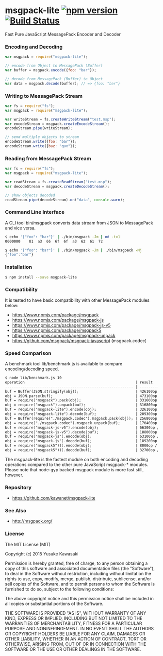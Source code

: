 # msgpack-lite [![npm version](https://badge.fury.io/js/msgpack-lite.svg)](http://badge.fury.io/js/msgpack-lite) [![Build Status](https://travis-ci.org/kawanet/msgpack-lite.svg?branch=master)](https://travis-ci.org/kawanet/msgpack-lite)

Fast Pure JavaScript MessagePack Encoder and Decoder

### Encoding and Decoding

```js
var msgpack = require("msgpack-lite");

// encode from Object to MessagePack (Buffer)
var buffer = msgpack.encode({foo: "bar"});

// decode from MessagePack (Buffer) to Object 
var data = msgpack.decode(buffer); // => {foo: "bar"}
```

### Writing to MessagePack Stream

```js
var fs = require("fs");
var msgpack = require("msgpack-lite");

var writeStream = fs.createWriteStream("test.msp");
var encodeStream = msgpack.createEncodeStream();
encodeStream.pipe(writeStream);

// send multiple objects to stream
encodeStream.write({foo: "bar"});
encodeStream.write({baz: "qux"});
```

### Reading from MessagePack Stream

```js
var fs = require("fs");
var msgpack = require("msgpack-lite");

var readStream = fs.createReadStream("test.msp");
var decodeStream = msgpack.createDecodeStream();

// show objects decoded
readStream.pipe(decodeStream).on("data", console.warn);
```

### Command Line Interface

A CLI tool bin/msgpack converts data stream from JSON to MessagePack and vice versa.

```sh
$ echo '{"foo": "bar"}' | ./bin/msgpack -Jm | od -tx1
0000000    81  a3  66  6f  6f  a3  62  61  72

$ echo '{"foo": "bar"}' | ./bin/msgpack -Jm | ./bin/msgpack -Mj
{"foo":"bar"}
```

### Installation

```sh
$ npm install --save msgpack-lite
```

### Compatibility

It is tested to have basic compatibility with other MessagePack modules below:

- https://www.npmjs.com/package/msgpack
- https://www.npmjs.com/package/msgpack-js
- https://www.npmjs.com/package/msgpack-js-v5
- https://www.npmjs.com/package/msgpack5
- https://www.npmjs.com/package/msgpack-unpack
- https://github.com/msgpack/msgpack-javascript (msgpack.codec)

### Speed Comparison

A benchmark tool lib/benchmark.js is available to compare encoding/decoding speed.

```txt
$ node lib/benchmark.js 10
operation                                                   | result             | op/ms
----------------------------------------------------------- | ------------------ | -----
buf = Buffer(JSON.stringify(obj));                          | 426100op / 10000ms | 4261
obj = JSON.parse(buf);                                      | 473100op / 10001ms | 4730
buf = require("msgpack").pack(obj);                         | 331600op / 10002ms | 3315
obj = require("msgpack").unpack(buf);                       | 316800op / 10003ms | 3167
buf = require("msgpack-lite").encode(obj);                  | 326100op / 10001ms | 3260
obj = require("msgpack-lite").decode(buf);                  | 209300op / 10000ms | 2093
buf = Buffer(require("./msgpack.codec").msgpack.pack(obj)); | 256800op / 10003ms | 2567
obj = require("./msgpack.codec").msgpack.unpack(buf);       | 170400op / 10002ms | 1703
buf = require("msgpack-js-v5").encode(obj);                 | 66300op / 10003ms  | 662
obj = require("msgpack-js-v5").decode(buf);                 | 188000op / 10003ms | 1879
buf = require("msgpack-js").encode(obj);                    | 63100op / 10004ms  | 630
obj = require("msgpack-js").decode(buf);                    | 189200op / 10003ms | 1891
buf = require("msgpack5")().encode(obj);                    | 8000op / 10008ms   | 79
obj = require("msgpack5")().decode(buf);                    | 32700op / 10020ms  | 326
```

The msgpack-lite is the fastest module on both encoding and decoding
operations compared to the other pure JavaScript msgpack-* modules.
Please note that node-gyp backed msgpack module is more fast still, however.

### Repository

- https://github.com/kawanet/msgpack-lite

### See Also

- http://msgpack.org/

### License

The MIT License (MIT)

Copyright (c) 2015 Yusuke Kawasaki

Permission is hereby granted, free of charge, to any person obtaining a copy
of this software and associated documentation files (the "Software"), to deal
in the Software without restriction, including without limitation the rights
to use, copy, modify, merge, publish, distribute, sublicense, and/or sell
copies of the Software, and to permit persons to whom the Software is
furnished to do so, subject to the following conditions:

The above copyright notice and this permission notice shall be included in all
copies or substantial portions of the Software.

THE SOFTWARE IS PROVIDED "AS IS", WITHOUT WARRANTY OF ANY KIND, EXPRESS OR
IMPLIED, INCLUDING BUT NOT LIMITED TO THE WARRANTIES OF MERCHANTABILITY,
FITNESS FOR A PARTICULAR PURPOSE AND NONINFRINGEMENT. IN NO EVENT SHALL THE
AUTHORS OR COPYRIGHT HOLDERS BE LIABLE FOR ANY CLAIM, DAMAGES OR OTHER
LIABILITY, WHETHER IN AN ACTION OF CONTRACT, TORT OR OTHERWISE, ARISING FROM,
OUT OF OR IN CONNECTION WITH THE SOFTWARE OR THE USE OR OTHER DEALINGS IN THE
SOFTWARE.
